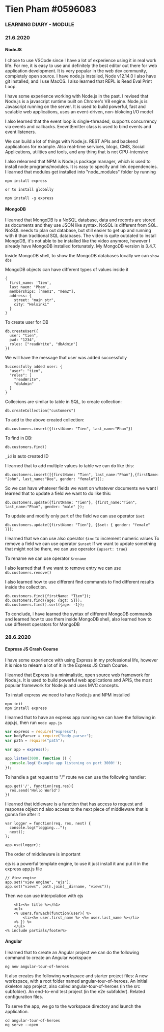 # Tien Pham #0596083

### LEARNING DIARY - MODULE

### 21.6.2020

####  NodeJS
I chose to use VSCode since I have a lot of experience using it in real work life. For me, it is easy to use and definitely the best editor out there for web application development. It is very popular in the web dev community, completely open source.
I have node.js installed, Node v12.14.0
I also have git installed, and I use MacOS.
I also learned that REPL is Read Eval Print Loop.

I have some experience working with Node.js in the past. I revised that Node.js  is a javascript runtime built on Chrome's V8 engine. Node.js is Javascript running on the server. It is used to build powerful, fast and scalable web applications, uses an event-driven, non-blokcing I/O model

I also learned that the event loop is single-threaded, supports concurrency via events and callbacks. EvevntEmitter class is used to bind events and event listeners.

We can build a lot of things with Node.js. REST APIs and backend applications for example. Also real-time services, blogs, CMS, Social Applications, utilities and tools, and any thing that is not CPU-intensive

I also relearned that NPM is Node.js package manager, which is used to install node programs/modules. It is easy to specify and link dependencies. I learned that modules get installed into "node_modules" folder by running 

```
npm install express

or to install globally

npm install -g express
```

####  MongoDB
I learned that MongoDB is a NoSQL database, data and records are stored as documents and they use JSON like syntax. NoSQL is different from SQL. NoSQL needs to plan out database, but still easier to get up and running with it than traditional SQL databases.
The video is quite outdated to install MongoDB, it's not able to be installed like the video anymore, however I already have MongoDB installed fortunately. My MongoDB version is 3.4.7. 

Inside MongoDB shell, to show the MongoDB databases locally we can `show dbs`

MongoDB objects can have different types of values inside it
```
{
  first_name: 'Tien',
  last_naem: 'Pham',
  memberships: ["mem1", "mem2"],
  address: {
    street: "main str",
    city: "Helsinki"
  }
}
```

To create user for DB
```
db.createUser({
  user: "tien",
  pwd: "1234",
  roles: ["readWrite", "dbAdmin"]
})
```

We will have the message that user was added successfully
```
Successfully added user: {
  "user": "tien",
  "roles": [
    "readWrite",
    "dbAdmin"
  ]
}
```

Collecions are similar to table in SQL, to create collection:
```
db.createCollection("customers")
```

To add to the above created collection: 
```
db.customers.insert({firstName: "Tien", last_name:"Pham"})
```

To find in DB: 
```
db.customers.find()
```

`_id` is auto created ID 

I learned that to add multiple values to table we can do like this: 
```
db.customers.insert([{firstName: "Tien", last_name:"Pham"},{firstName: "John", last_name:"Doe", gender: "female"}]);
```

So we can have whatever fields we want on whatever documents we want
I learned that to update a field we want to do like this: 
```
db.customers.update({firstName: "Tien"}, {first_name:"Tien", last_name:"Pham", gender: "male" });
```

To update and modify only part of the field we can use operator `$set`
```
db.customers.update({firstName: "Tien"}, {$set: { gender: "female" }});
```

I learned that we can use also operator `$inc` to increment numeric values
To remove a field we can use operator `$unset`
If we want to update something that might not be there, we can use operator `{upsert: true}`

To rename we can use operator `$rename`

I also learned that if we want to remove entry we can use `db.customers.remove()`

I also learned how to use different find commands to find different results inside the collection. 
```
db.customers.find({firstName: "Tien"});
db.customers.find({age: {$gt: 5}});
db.customers.find().sort({age: -1}); 
```


To conclude, I have learned the syntax of different MongoDB commands and learned how to use them inside MongoDB shell, also learned how to use different operators for MongoDB

### 28.6.2020

#### Express JS Crash Course
I have some experience with using Express in my professional life, however it is nice to relearn a lot of it in the Express JS Crash Course.

I learned that Express is a minimalistic, open source web framework for Node.js. It is used to build powerful web applications and APIS, the most popular framework for Node.js and uses MVC concepts.

To install express we need to have Node.js and NPM installed
```
npm init
npm install express
```

I learned that to have an express app running we can have the following in app.js, then run `node app.js`
```js
var express = require("express");
var bodyParser = require("body-parser");
var path = require("path");

var app = express();

app.listen(3000, function () {
  console.log('Example app listening on port 3000!');
});
```

To handle a get request to "/" route we can use the following handler:
```
app.get('/', function(req,res){
  res.send('Hello World')
})
```

I learned that iddleware is a function that has access to request and response object nd also access to the next piece of middleware that is gonna fire after it
```
var logger = function(req, res, next) {
  console.log("logging...");
  next();
};

app.use(logger);
```

The order of middleware is important

ejs is a powerful template engine, to use it just install it and put it in the express app.js file 
```
// View engine
app.set("view engine", "ejs");
app.set("views", path.join(__dirname, "views"));
```

Then we can use interpolation with ejs
```
	<h1><%= title %></h1>
	<ul>
	<% users.forEach(function(user){ %>
		<li><%= user.first_name %> <%= user.last_name %></li>
	<% }) %>
	</ul>
<% include partials/footer%>
```

#### Angular
I learned that to create an Angular project we can do the following command to create an Angular workspace
```
ng new angular-tour-of-heroes
```
It also creates the following workspace and starter project files:
A new workspace, with a root folder named angular-tour-of-heroes.
An initial skeleton app project, also called angular-tour-of-heroes (in the src subfolder).
An end-to-end test project (in the e2e subfolder).
Related configuration files.

To serve the app, we go to the workspace directory and launch the application.
```
cd angular-tour-of-heroes
ng serve --open
```